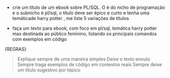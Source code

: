 * crie um título de um ebook sobre PL/SQL. O é do nicho de programação e o subnicho é pl/sql, 
o título deve ser épico e curto e tenha uma temáticade harry potter , me liste 5 variações 
de títulos

* faça um texto para ebook, com foco em pl/sql, temática harry potter mas destinada ao 
público feminino, listando os principais comandos com exemplos em código

{REGRAS}
>Explique sempre de uma maneira simples
>Deixe o texto enxuto
>Sempre traga exemplos de código em contextos reais
>Sempre deixe um título sugestivo por tópico
